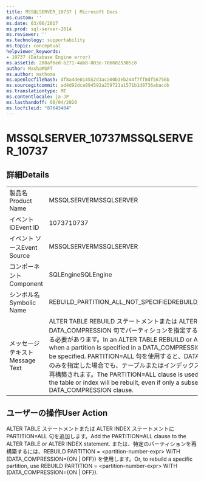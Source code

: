 ```yaml
---
title: MSSQLSERVER_10737 | Microsoft Docs
ms.custom: ''
ms.date: 03/06/2017
ms.prod: sql-server-2014
ms.reviewer: ''
ms.technology: supportability
ms.topic: conceptual
helpviewer_keywords:
- 10737 (Database Engine error)
ms.assetid: 208af6ed-b271-4ab8-803e-7666025385c8
author: MashaMSFT
ms.author: mathoma
ms.openlocfilehash: df8a4de014552d3aca00b3eb244f7ff8df56756b
ms.sourcegitcommit: ad4d92dce894592a259721a1571b1d8736abacdb
ms.translationtype: MT
ms.contentlocale: ja-JP
ms.lasthandoff: 08/04/2020
ms.locfileid: "87643404"
---
```

# <a name="mssqlserver_10737"></a><span data-ttu-id="40ea9-102">MSSQLSERVER_10737</span><span class="sxs-lookup"><span data-stu-id="40ea9-102">MSSQLSERVER_10737</span></span>
    
## <a name="details"></a><span data-ttu-id="40ea9-103">詳細</span><span class="sxs-lookup"><span data-stu-id="40ea9-103">Details</span></span>  
  
|||  
|-|-|  
|<span data-ttu-id="40ea9-104">製品名</span><span class="sxs-lookup"><span data-stu-id="40ea9-104">Product Name</span></span>|<span data-ttu-id="40ea9-105">MSSQLSERVER</span><span class="sxs-lookup"><span data-stu-id="40ea9-105">MSSQLSERVER</span></span>|  
|<span data-ttu-id="40ea9-106">イベント ID</span><span class="sxs-lookup"><span data-stu-id="40ea9-106">Event ID</span></span>|<span data-ttu-id="40ea9-107">10737</span><span class="sxs-lookup"><span data-stu-id="40ea9-107">10737</span></span>|  
|<span data-ttu-id="40ea9-108">イベント ソース</span><span class="sxs-lookup"><span data-stu-id="40ea9-108">Event Source</span></span>|<span data-ttu-id="40ea9-109">MSSQLSERVER</span><span class="sxs-lookup"><span data-stu-id="40ea9-109">MSSQLSERVER</span></span>|  
|<span data-ttu-id="40ea9-110">コンポーネント</span><span class="sxs-lookup"><span data-stu-id="40ea9-110">Component</span></span>|<span data-ttu-id="40ea9-111">SQLEngine</span><span class="sxs-lookup"><span data-stu-id="40ea9-111">SQLEngine</span></span>|  
|<span data-ttu-id="40ea9-112">シンボル名</span><span class="sxs-lookup"><span data-stu-id="40ea9-112">Symbolic Name</span></span>|<span data-ttu-id="40ea9-113">REBUILD_PARTITION_ALL_NOT_SPECIFIED</span><span class="sxs-lookup"><span data-stu-id="40ea9-113">REBUILD_PARTITION_ALL_NOT_SPECIFIED</span></span>|  
|<span data-ttu-id="40ea9-114">メッセージ テキスト</span><span class="sxs-lookup"><span data-stu-id="40ea9-114">Message Text</span></span>|<span data-ttu-id="40ea9-115">ALTER TABLE REBUILD ステートメントまたは ALTER INDEX REBUILD ステートメントの DATA_COMPRESSION 句でパーティションを指定する場合は、PARTITION=ALL を指定する必要があります。</span><span class="sxs-lookup"><span data-stu-id="40ea9-115">In an ALTER TABLE REBUILD or ALTER INDEX REBUILD statement, when a partition is specified in a DATA_COMPRESSION clause, PARTITION=ALL must be specified.</span></span> <span data-ttu-id="40ea9-116">PARTITION=ALL 句を使用すると、DATA_COMPRESSION 句でサブセットのみを指定した場合でも、テーブルまたはインデックスのすべてのパーティションが必ず再構築されます。</span><span class="sxs-lookup"><span data-stu-id="40ea9-116">The PARTITION=ALL clause is used to reinforce that all partitions of the table or index will be rebuilt, even if only a subset is specified in the DATA_COMPRESSION clause.</span></span>|  
  
## <a name="user-action"></a><span data-ttu-id="40ea9-117">ユーザーの操作</span><span class="sxs-lookup"><span data-stu-id="40ea9-117">User Action</span></span>  
 <span data-ttu-id="40ea9-118">ALTER TABLE ステートメントまたは ALTER INDEX ステートメントに PARTITION=ALL 句を追加します。</span><span class="sxs-lookup"><span data-stu-id="40ea9-118">Add the PARTITION=ALL clause to the ALTER TABLE or ALTER INDEX statement.</span></span> <span data-ttu-id="40ea9-119">または、特定のパーティションを再構築するには、REBUILD PARTITION = \<partition-number-expr> WITH (DATA_COMPRESSION={ON | OFF}) を使用します。</span><span class="sxs-lookup"><span data-stu-id="40ea9-119">Or, to rebuild a specific partition, use REBUILD PARTITION = \<partition-number-expr> WITH (DATA_COMPRESSION={ON | OFF}).</span></span>  
  
  
